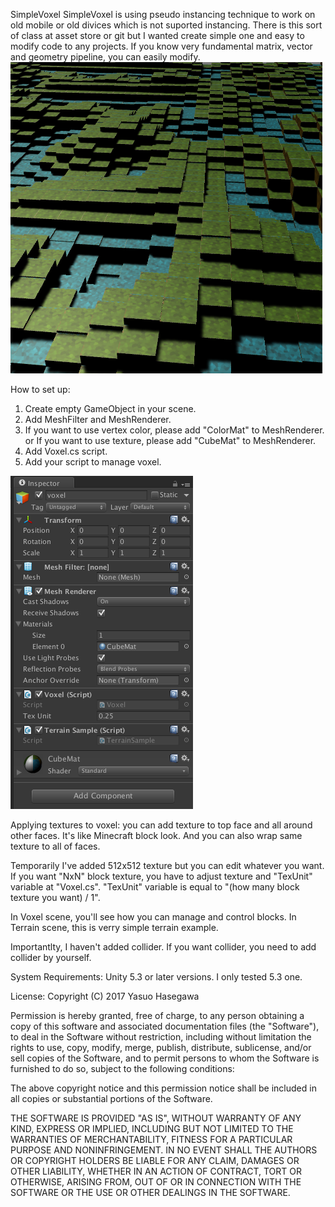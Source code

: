 SimpleVoxel
SimpleVoxel is using pseudo instancing technique to work on old mobile or old divices which is not suported instancing. There is this sort of class at asset store or git but I wanted create simple one and easy to modify code to any projects. If you know very fundamental matrix, vector and geometry pipeline, you can easily modify.
![Screenshot](screen0.png)

How to set up:
1. Create empty GameObject in your scene.
2. Add MeshFilter and MeshRenderer.
3. If you want to use vertex color, please add "ColorMat" to MeshRenderer. or If you want to use texture, please add "CubeMat" to MeshRenderer.
4. Add Voxel.cs script.
5. Add your script to manage voxel.

![Screenshot](screen1.png)

Applying textures to voxel:
you can add texture to top face and all around other faces. It's like Minecraft block look.
And you can also wrap same texture to all of faces.

Temporarily I've added 512x512 texture but you can edit whatever you want.
If you want "NxN" block texture, you have to adjust texture and "TexUnit" variable at "Voxel.cs".
"TexUnit" variable is equal to "(how many block texture you want) / 1".

In Voxel scene, you'll see how you can manage and control blocks.
In Terrain scene, this is verry simple terrain example.

Importantlty, I haven't added collider. If you want collider, you need to add collider by yourself.


System Requirements:
Unity 5.3 or later versions.
I only tested 5.3 one.


License:
Copyright (C) 2017 Yasuo Hasegawa

Permission is hereby granted, free of charge, to any person obtaining a copy of this software and associated documentation files (the "Software"), to deal in the Software without restriction, including without limitation the rights to use, copy, modify, merge, publish, distribute, sublicense, and/or sell copies of the Software, and to permit persons to whom the Software is furnished to do so, subject to the following conditions:

The above copyright notice and this permission notice shall be included in all copies or substantial portions of the Software.

THE SOFTWARE IS PROVIDED "AS IS", WITHOUT WARRANTY OF ANY KIND, EXPRESS OR IMPLIED, INCLUDING BUT NOT LIMITED TO THE WARRANTIES OF MERCHANTABILITY, FITNESS FOR A PARTICULAR PURPOSE AND NONINFRINGEMENT. IN NO EVENT SHALL THE AUTHORS OR COPYRIGHT HOLDERS BE LIABLE FOR ANY CLAIM, DAMAGES OR OTHER LIABILITY, WHETHER IN AN ACTION OF CONTRACT, TORT OR OTHERWISE, ARISING FROM, OUT OF OR IN CONNECTION WITH THE SOFTWARE OR THE USE OR OTHER DEALINGS IN THE SOFTWARE.
